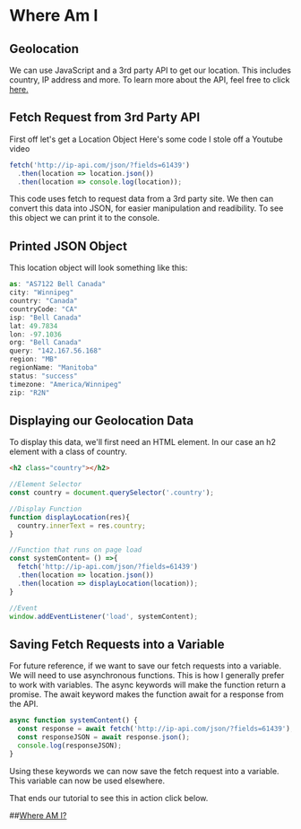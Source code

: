 # Where Am I

## Geolocation
We can use JavaScript and a 3rd party API to get our location.
This includes country, IP address and more.
To learn more about the API, feel free to click [here.](https://ip-api.com/)


## Fetch Request from 3rd Party API
First off let's get a Location Object
Here's some code I stole off a Youtube video
```javascript
fetch('http://ip-api.com/json/?fields=61439')
  .then(location => location.json())
  .then(location => console.log(location));
```
This code uses fetch to request data from a 3rd party site.
We then can convert this data into JSON, for easier manipulation and readibility.
To see this object we can print it to the console.


## Printed JSON Object
This location object will look something like this:
```javascript
as: "AS7122 Bell Canada"
city: "Winnipeg"
country: "Canada"
countryCode: "CA"
isp: "Bell Canada"
lat: 49.7834
lon: -97.1036
org: "Bell Canada"
query: "142.167.56.168"
region: "MB"
regionName: "Manitoba"
status: "success"
timezone: "America/Winnipeg"
zip: "R2N"

```

## Displaying our Geolocation Data
To display this data, we'll first need an HTML element.
In our case an h2 element with a class of country.

```html
<h2 class="country"></h2>
```
```javascript
//Element Selector
const country = document.querySelector('.country');

//Display Function
function displayLocation(res){
  country.innerText = res.country;
}

//Function that runs on page load
const systemContent= () =>{
  fetch('http://ip-api.com/json/?fields=61439')
  .then(location => location.json())
  .then(location => displayLocation(location));
}

//Event
window.addEventListener('load', systemContent);
```

## Saving Fetch Requests into a Variable
For future reference, if we want to save our fetch requests into a variable.
We will need to use asynchronous functions.
This is how I generally prefer to work with variables.
The async keywords will make the function return a promise.
The await keyword makes the function await for a response from the API.

```javascript
async function systemContent() {
  const response = await fetch('http://ip-api.com/json/?fields=61439');
  const responseJSON = await response.json();
  console.log(responseJSON);
}
```
Using these keywords we can now save the fetch request into a variable.
This variable can now be used elsewhere.

That ends our tutorial to see this in action click below.

##[Where AM I?]()







